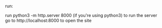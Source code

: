 run:

run python3 -m http.server 8000 (if you're using python3) to run the server 
go to http://localhost:8000 to open the site
